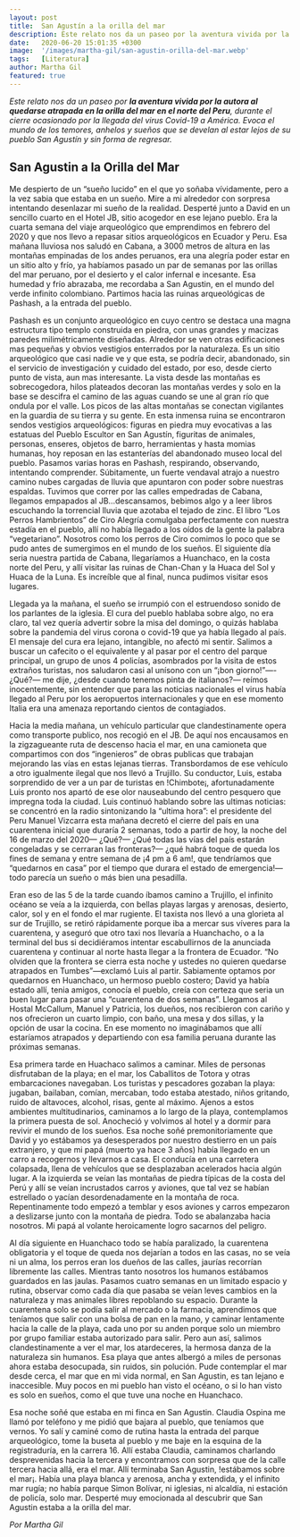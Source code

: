```yaml
---
layout: post
title:  San Agustín a la orilla del mar
description: Este relato nos da un paseo por la aventura vivida por la autora al quedarse atrapada en la orilla del mar en el norte del Peru
date:   2020-06-20 15:01:35 +0300
image:  '/images/martha-gil/san-agustin-orilla-del-mar.webp'
tags:   [Literatura]
author: Martha Gil
featured: true
---
```

*Este relato nos da un paseo por **la aventura vivida por la autora al quedarse atrapada en la orilla del mar en el norte del Peru**, durante el cierre ocasionado por la llegada del virus Covid-19 a América. Evoca el mundo de los temores, anhelos y sueños que se develan al estar lejos de su pueblo San Agustín y sin forma de regresar.*

## San Agustin a la Orilla del Mar

Me despierto de un “sueño lucido” en el que yo soñaba vívidamente, pero a la vez sabia que estaba en un sueño. Mire a mi alrededor con sorpresa intentando desenlazar mi sueño de la realidad. Desperté junto a David en un sencillo cuarto en el Hotel JB, sitio acogedor en ese lejano  pueblo. Era la cuarta semana del viaje arqueológico que emprendimos en febrero del 2020 y que nos llevo a repasar sitios arqueológicos en Ecuador y Peru. Esa mañana lluviosa nos saludó en Cabana, a 3000 metros de altura en las montañas empinadas de los andes peruanos, era una alegría poder estar en un sitio alto y frío, ya habíamos pasado un par de semanas por las orillas del mar peruano, por el desierto y el calor infernal e incesante. Esa humedad y frío abrazaba, me recordaba a San Agustin, en el mundo del verde infinito colombiano. Partimos hacia las ruinas arqueológicas de Pashash, a la entrada del pueblo.

Pashash es un conjunto arqueológico en cuyo centro se destaca una magna estructura tipo templo construida en piedra, con unas grandes y macizas paredes milimétricamente diseñadas. Alrededor se ven otras edificaciones mas pequeñas y obvios vestigios enterrados por la naturaleza. Es un sitio arqueológico que casi nadie ve y que esta, se podría decir, abandonado, sin el servicio de investigación y cuidado del estado, por eso, desde cierto punto de vista, aun mas interesante. La vista desde las montañas es sobrecogedora, hilos plateados decoran las montañas verdes y solo en la base se descifra el camino de las aguas cuando se une al gran río que ondula por el valle. Los picos de las altas montañas se conectan vigilantes en la guardia de su tierra y su gente. En esta inmensa ruina se encontraron sendos vestigios arqueológicos: figuras en piedra muy evocativas a las estatuas del Pueblo Escultor en San Agustín, figuritas de animales, personas, enseres, objetos de barro, herramientas y hasta momias humanas, hoy reposan en las estanterías del abandonado museo local del pueblo. Pasamos varias horas en Pashash, respirando, observando, intentando comprender. Súbitamente, un fuerte vendaval atrajo a nuestro camino nubes cargadas de lluvia que apuntaron con poder sobre nuestras espaldas. Tuvimos que correr por las calles empedradas de Cabana, llegamos empapados al JB…descansamos, bebimos algo y a leer libros escuchando la torrencial lluvia que azotaba el tejado de zinc. El libro “Los Perros Hambrientos” de Ciro Alegría comulgaba perfectamente con nuestra estadía en el pueblo, allí no había llegado a los oídos de la gente la palabra “vegetariano”. Nosotros como los perros de Ciro comimos lo poco que se pudo antes de sumergimos en el mundo de los sueños. El siguiente día seria nuestra partida de Cabana, llegaríamos a Huanchaco, en la costa norte del Peru, y allí visitar las ruinas de Chan-Chan y la Huaca del Sol y Huaca de la Luna. Es increíble que al final, nunca pudimos visitar esos lugares.

Llegada ya la mañana, el sueño se irrumpió con el estruendoso sonido de los parlantes de la iglesia. El cura del pueblo hablaba sobre algo, no era claro, tal vez quería advertir sobre la misa del domingo, o quizás hablaba sobre la pandemia del virus corona o covid-19 que ya había llegado al país. El mensaje del cura era lejano, intangible, no afectó mi sentir. Salimos a buscar un cafecito o el equivalente y al pasar por el centro del parque principal, un grupo de unos 4 policías, asombrados por la visita de estos extraños turistas, nos saludaron casi al unísono con un “¡bon giorno!”—-¿Qué?— me dije, ¿desde cuando tenemos pinta de italianos?— reímos inocentemente, sin entender que para las noticias nacionales el virus había llegado al Peru por los aeropuertos internacionales y que en ese momento Italia era una amenaza reportando cientos de contagiados.

Hacia la media mañana, un vehículo particular que clandestinamente opera como transporte publico, nos recogió en el JB. De aquí nos encausamos en la zigzagueante ruta de descenso hacia el mar, en una camioneta que compartimos con dos “ingenieros” de obras publicas que trabajan mejorando las vías en estas lejanas tierras. Transbordamos de ese vehículo a otro igualmente ilegal que nos llevó a Trujillo. Su conductor, Luis, estaba sorprendido de ver a un par de turistas en !Chimbote¡, afortunadamente Luis pronto nos apartó de ese olor nauseabundo del centro pesquero que impregna toda la ciudad. Luis continuó hablando sobre las ultimas noticias: se concentró en la radio sintonizando la “ultima hora”: el presidente del Peru Manuel Vizcarra esta mañana decretó el cierre del país en una cuarentena inicial que duraría 2 semanas, todo a partir de hoy, la noche del 16 de marzo del 2020— ¿Qué?— ¿Qué todas las vías del país estarán congeladas y se cerraran las fronteras?— ¿qué habrá toque de queda los fines de semana y entre semana de ¡4 pm a 6 am!, que tendríamos que “quedarnos en casa” por el tiempo que durara el estado de emergencia!— todo parecía un sueño o más bien una pesadilla.

Eran eso de las 5 de la tarde cuando íbamos camino a Trujillo, el infinito océano se veía a la izquierda, con bellas playas largas y arenosas, desierto, calor, sol y en el fondo el mar rugiente. El taxista nos llevó a una glorieta al sur de Trujillo, se retiró rápidamente porque iba a mercar sus víveres para la cuarentena, y aseguró que otro taxi nos llevaría a Huanchacho, o a la terminal del bus si decidiéramos intentar escabullirnos de la anunciada cuarentena y continuar al norte hasta llegar a la frontera de Ecuador. “No olviden que la frontera se cierra esta noche y ustedes no quieren quedarse atrapados en Tumbes”—exclamó Luis al partir. Sabiamente optamos por quedarnos en Huanchaco, un hermoso pueblo costero; David ya había estado allí, tenia amigos, conocía el pueblo, creía con certeza que seria un buen lugar para pasar una “cuarentena de dos semanas”. Llegamos al Hostal McCallum, Manuel y Patricia, los dueños, nos recibieron con cariño y nos ofrecieron un cuarto limpio, con baño, una mesa y dos sillas, y la opción de usar la cocina. En ese momento no imaginábamos que allí estaríamos atrapados y departiendo con esa familia peruana durante las próximas semanas.

Esa primera tarde en Huachaco salimos a caminar. Miles de personas disfrutaban de la playa; en el mar, los Caballitos de Totora y otras embarcaciones navegaban. Los turistas y pescadores gozaban la playa: jugaban, bailaban, comían, mercaban, todo estaba atestado, niños gritando, ruido de altavoces, alcohol, risas, gente al máximo. Ajenos a estos ambientes multitudinarios, caminamos a lo largo de la playa, contemplamos la primera puesta de sol. Anocheció y volvimos al hotel y a dormir para revivir el mundo de los sueños. Esa noche soñé premonitoriamente que David y yo estábamos ya desesperados por nuestro destierro en un país extranjero, y que mi papá (muerto ya hace 3 años) había llegado en un carro a recogernos y llevarnos a casa. El conducía en una carretera colapsada, llena de vehículos que se desplazaban acelerados hacia algún lugar. A la izquierda se veían las montañas de piedra típicas de la costa del Perú y allí se veían incrustados carros y aviones, que tal vez se habían estrellado o yacían desordenadamente en la montaña de roca. Repentinamente todo empezó a temblar y esos aviones y carros empezaron a deslizarse junto con la montaña de piedra. Todo se abalanzaba hacia nosotros. Mi papá al volante heroicamente logro sacarnos del peligro.

Al día siguiente en Huanchaco todo se había paralizado, la cuarentena obligatoria y el toque de queda nos dejarían a todos en las casas, no se veía ni un alma, los perros eran los dueños de las calles, jaurías recorrían libremente las calles. Mientras tanto nosotros los humanos estábamos guardados en las jaulas. Pasamos cuatro semanas en un limitado espacio y rutina, observar como cada día que pasaba se veían leves cambios en la naturaleza y mas animales libres repoblando su espacio. Durante la cuarentena solo se podía salir al mercado o la farmacia, aprendimos que teníamos que salir con una bolsa de pan en la mano, y caminar lentamente hacia la calle de la playa, cada uno por su anden porque solo un miembro por grupo familiar estaba autorizado para salir. Pero aun así, salimos clandestinamente a ver el mar, los atardeceres, la hermosa danza de la naturaleza sin humanos. Esa playa que antes albergó a miles de personas ahora estaba desocupada, sin ruidos, sin polución. Pude contemplar el mar desde cerca, el mar que en mi vida normal, en San Agustin, es tan lejano e inaccesible. Muy pocos en mi pueblo han visto el océano, o si lo han visto es solo en sueños, como el que tuve una noche en Huanchaco.

Esa noche soñé que estaba en mi finca en San Agustin. Claudia Ospina me llamó por teléfono y me pidió que bajara al pueblo, que teníamos que vernos. Yo salí y caminé como de rutina hasta la entrada del parque arqueológico, tome la buseta al pueblo y me baje en la esquina de la registraduría, en la carrera 16. Allí estaba Claudia, caminamos charlando desprevenidas hacia la tercera y encontramos con sorpresa que de la calle tercera hacia allá, era el mar. Allí terminaba San Agustin, !estábamos sobre el mar¡. Había una playa blanca y arenosa, ancha y extendida, y el infinito mar rugía; no había parque Simon Bolívar, ni iglesias, ni alcaldía, ni estación de policía, solo mar. Desperté muy emocionada al descubrir que San Agustin estaba a la orilla del mar.


<cite>Por Martha Gil</cite>
